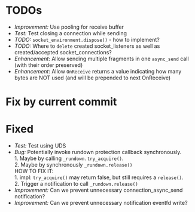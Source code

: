 
# TODOs

- *Improvement:* Use pooling for receive buffer
- *Test:* Test closing a connection while sending
- *TODO:* `socket_environment.dispose()` - how to implement?
- *TODO:* Where to `delete` created socket_listeners as well as created/accepted socket_connections?
- *Enhancement*: Allow sending multiple fragments in one `async_send` call (with their order preserved)
- *Enhancement*: Allow `OnReceive` returns a value indicating how many bytes are NOT used (and will be prepended to next OnReceive)

# Fix by current commit

# Fixed

- *Test:* Test using UDS
- *Bug:* Potentially invoke rundown protection callback synchronously. 
    <br>1. Maybe by calling `_rundown.try_acquire()`. 
    <br>2. Maybe by synchronously `_rundown.release()`
    <br>HOW TO FIX IT: 
    <br>1. impl: `try_acquire()` may return false, but still requires a `release()`.
    <br>2. Trigger a notification to call `_rundown.release()`
- *Improvement:* Can we prevent unnecessary connection_async_send notification?
- *Improvement:* Can we prevent unnecessary notification eventfd write?
